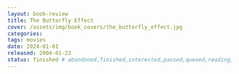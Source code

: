 ```yaml
---
layout: book-review
title: The Butterfly Effect
cover: /assets/img/book_covers/the_butterfly_effect.jpg
categories:
tags: movies
date: 2024-01-01
released: 2004-01-23
status: finished # abandoned,finished,interested,paused,queued,reading,reread
---
```

